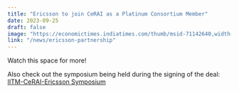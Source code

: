 ```yaml
---
title: "Ericsson to join CeRAI as a Platinum Consortium Member"
date: 2023-09-25
draft: false
image: "https://economictimes.indiatimes.com/thumb/msid-71142640,width-1200,height-900,resizemode-4,imgsize-118949/untitled-design-22.jpg?from=mdr"
link: "/news/ericsson-partnership"
---
```


Watch this space for more!

Also check out the symposium being held during the signing of the deal: [IITM-CeRAI-Ericsson Symposium](https://cerai.iitm.ac.in/events/ericsson-symposium)



